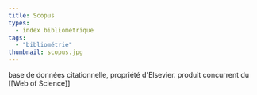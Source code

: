 ```yaml
---
title: Scopus
types:
  - index bibliométrique
tags:
  - "bibliométrie"
thumbnail: scopus.jpg
---
```

base de données citationnelle, propriété d'Elsevier. 
produit concurrent du [[Web of Science]]